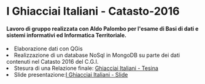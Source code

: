 <h1>I Ghiacciai Italiani - Catasto-2016</h1>

<h4>Lavoro di gruppo realizzata con Aldo Palombo per l'esame di Basi di dati e sistemi informativi ed Informatica Territoriale.</h4>
<li>Elaborazione dati con QGis</li>
<li>Realizzazione di un database NoSql in MongoDB su parte dei dati contenuti nel Catasto 2016 del C.G.I.</li>
<li>Stesura di una Relazione finale: <a href="https://drive.google.com/file/d/1FgGKS0pc4WKP3-zu4yVHQ_9NCHF1LdXG/view?usp=sharing">Ghiacciai Italiani - Tesina</a></li> 
<li>Slide presentazione:<a href="https://drive.google.com/file/d/1FgGKS0pc4WKP3-zu4yVHQ_9NCHF1LdXG/view?usp=sharing">I Ghiacciai Italiani - Slide</a></li> 
